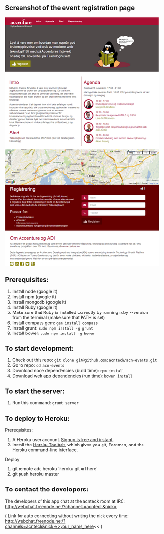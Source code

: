 ## Screenshot of the event registration page
![Screenshot of the event registration page](screenshot.png)

## Prerequisites:
1. Install node (google it)
1. Install npm (google it)
1. Install mongodb (google it)
1. Install Ruby (google it)
1. Make sure that Ruby is installed correctly by running ruby --version from the terminal (make sure that PATH is set)
1. Install compass gem: `gem install compass`
1. Install grunt: `sudo npm install -g grunt`
1. Install bower: `sudo npm install -g bower`

## To start development:
1. Check out this repo: `git clone git@github.com:acntech/acn-events.git`
1. Go to repo: `cd acn-events`
1. Download node dependencies (build time): `npm install`
1. Download web app dependencies (run time): `bower install`

## To start the server:
1. Run this command: `grunt server`

## To deploy to Heroku:
Prerequisites:

1. A Heroku user account. [Signup is free and instant](https://api.heroku.com/signup/devcenter).
1. Install the [Heroku Toolbelt](https://toolbelt.heroku.com/), which gives you git, Foreman, and the Heroku command-line interface.

Deploy:

1. git remote add heroku 'heroku git url here'
1. git push heroku master

## To contact the developers:
The developers of this app chat at the acnteck room at IRC:
http://webchat.freenode.net/?channels=acntech&nick=

( Link for auto connecting without writing the nick every time:
	http://webchat.freenode.net/?channels=acntech&nick=>>your_name_here<< )
